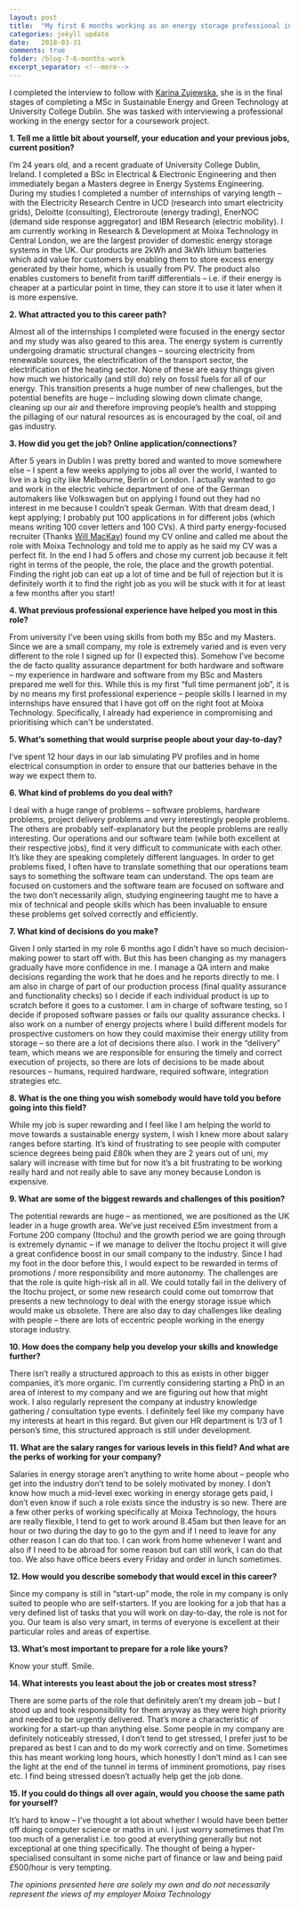 ```yaml
---
layout: post
title:  "My first 6 months working as an energy storage professional in London"
categories: jekyll update
date:   2018-03-31
comments: true
folder: /blog-7-6-months-work
excerpt_separator: <!--more-->
---
```


I completed the interview to follow with [Karina Zujewska](https://www.linkedin.com/in/karinazujewska), she is in the final stages of completing a MSc in Sustainable Energy and Green Technology at University College Dublin. She was tasked with interviewing a professional working in the energy sector for a coursework project.
<!--more-->


**1.	Tell me a little bit about yourself, your education and your previous jobs, current position?**

I’m 24 years old, and a recent graduate of University College Dublin, Ireland. I completed a BSc in Electrical & Electronic Engineering and then immediately began a Masters degree in Energy Systems Engineering. During my studies I completed a number of internships of varying length – with the Electricity Research Centre in UCD (research into smart electricity grids), Deloitte (consulting), Electroroute (energy trading), EnerNOC (demand side response aggregator) and IBM Research (electric mobility). I am currently working in Research & Development at Moixa Technology in Central London, we are the largest provider of domestic energy storage systems in the UK. Our products are 2kWh and 3kWh lithium batteries which add value for customers by enabling them to store excess energy generated by their home, which is usually from PV. The product also enables customers to benefit from tariff differentials – i.e. if their energy is cheaper at a particular point in time, they can store it to use it later when it is more expensive.

**2.	What attracted you to this career path?**

Almost all of the internships I completed were focused in the energy sector and my study was also geared to this area. The energy system is currently undergoing dramatic structural changes – sourcing electricity from renewable sources, the electrification of the transport sector, the electrification of the heating sector. None of these are easy things given how much we historically (and still do) rely on fossil fuels for all of our energy. This transition presents a huge number of new challenges, but the potential benefits are huge – including slowing down climate change, cleaning up our air and therefore improving people’s health and stopping the pillaging of our natural resources as is encouraged by the coal, oil and gas industry.

**3.	How did you get the job? Online application/connections?**

After 5 years in Dublin I was pretty bored and wanted to move somewhere else – I spent a few weeks applying to jobs all over the world, I wanted to live in a big city like Melbourne, Berlin or London. I actually wanted to go and work in the electric vehicle department of one of the German automakers like Volkswagen but on applying I found out they had no interest in me because I couldn’t speak German. With that dream dead, I kept applying; I probably put 100 applications in for different jobs (which means writing 100 cover letters and 100 CVs). A third party energy-focused recruiter (Thanks [Will MacKay](https://www.linkedin.com/in/will-mackay-88182311a)) found my CV online and called me about the role with Moixa Technology and told me to apply as he said my CV was a perfect fit. In the end I had 5 offers and chose my current job because it felt right in terms of the people, the role, the place and the growth potential. Finding the right job can eat up a lot of time and be full of rejection but it is definitely worth it to find the right job as you will be stuck with it for at least a few months after you start!

**4.	What previous professional experience have helped you most in this role?**

From university I’ve been using skills from both my BSc and my Masters. Since we are a small company, my role is extremely varied and is even very different to the role I signed up for (I expected this). Somehow I’ve become the de facto quality assurance department for both hardware and software – my experience in hardware and software from my BSc and Masters prepared me well for this. While this is my first “full time permanent job”, it is by no means my first professional experience – people skills I learned in my internships have ensured that I have got off on the right foot at Moixa Technology. Specifically, I already had experience in compromising and prioritising which can't be understated.

**5.	What’s something that would surprise people about your day-to-day?**

I’ve spent 12 hour days in our lab simulating PV profiles and in home electrical consumption in order to ensure that our batteries behave in the way we expect them to.

**6.	What kind of problems do you deal with?**

I deal with a huge range of problems – software problems, hardware problems, project delivery problems and very interestingly people problems. The others are probably self-explanatory but the people problems are really interesting. Our operations and our software team (while both excellent at their respective jobs), find it very difficult to communicate with each other. It’s like they are speaking completely different languages. In order to get problems fixed, I often have to translate something that our operations team says to something the software team can understand. The ops team are focused on customers and the software team are focused on software and the two don’t necessarily align, studying engineering taught me to have a mix of technical and people skills which has been invaluable to ensure these problems get solved correctly and efficiently.

**7.	What kind of decisions do you make?**

Given I only started in my role 6 months ago I didn’t have so much decision-making power to start off with. But this has been changing as my managers gradually have more confidence in me. I manage a QA intern and make decisions regarding the work that he does and he reports directly to me. I am also in charge of part of our production process (final quality assurance and functionality checks) so I decide if each individual product is up to scratch before it goes to a customer. I am in charge of software testing, so I decide if proposed software passes or fails our quality assurance checks. I also work on a number of energy projects where I build different models for prospective customers on how they could maximise their energy utility from storage – so there are a lot of decisions there also. I work in the “delivery” team, which means we are responsible for ensuring the timely and correct execution of projects, so there are lots of decisions to be made about resources – humans, required hardware, required software, integration strategies etc.

**8.	What is the one thing you wish somebody would have told you before going into this field?**

While my job is super rewarding and I feel like I am helping the world to move towards a sustainable energy system, I wish I knew more about salary ranges before starting. It’s kind of frustrating to see people with computer science degrees being paid £80k when they are 2 years out of uni, my salary will increase with time but for now it’s a bit frustrating to be working really hard and not really able to save any money because London is expensive.

**9.	What are some of the biggest rewards and challenges of this position?**

The potential rewards are huge – as mentioned, we are positioned as the UK leader in a huge growth area. We’ve just received £5m investment from a Fortune 200 company (Itochu) and the growth period we are going through is extremely dynamic – if we manage to deliver the Itochu project it will give a great confidence boost in our small company to the industry. Since I had my foot in the door before this, I would expect to be rewarded in terms of promotions / more responsibility and more autonomy. The challenges are that the role is quite high-risk all in all. We could totally fail in the delivery of the Itochu project, or some new research could come out tomorrow that presents a new technology to deal with the energy storage issue which would make us obsolete. There are also day to day challenges like dealing with people – there are lots of eccentric people working in the energy storage industry.

**10.	How does the company help you develop your skills and knowledge further?**

There isn’t really a structured approach to this as exists in other bigger companies, it’s more organic. I’m currently considering starting a PhD in an area of interest to my company and we are figuring out how that might work. I also regularly represent the company at industry knowledge gathering / consultation type events. I definitely feel like my company have my interests at heart in this regard. But given our HR department is 1/3 of 1 person’s time, this structured approach is still under development.

**11.	What are the salary ranges for various levels in this field? And what are the perks of working for your company?**

Salaries in energy storage aren’t anything to write home about – people who get into the industry don’t tend to be solely motivated by money. I don’t know how much a mid-level exec working in energy storage gets paid, I don’t even know if such a role exists since the industry is so new. There are a few other perks of working specifically at Moixa Technology, the hours are really flexible, I tend to get to work around 8.45am but then leave for an hour or two during the day to go to the gym and if I need to leave for any other reason I can do that too. I can work from home whenever I want and also if I need to be abroad for some reason but can still work, I can do that too. We also have office beers every Friday and order in lunch sometimes.

**12.	How would you describe somebody that would excel in this career?**

Since my company is still in “start-up” mode, the role in my company is only suited to people who are self-starters. If you are looking for a job that has a very defined list of tasks that you will work on day-to-day, the role is not for you. Our team is also very smart, in terms of everyone is excellent at their particular roles and areas of expertise.

**13.	What’s most important to prepare for a role like yours?**

Know your stuff. Smile.

**14.	What interests you least about the job or creates most stress?**

There are some parts of the role that definitely aren’t my dream job – but I stood up and took responsibility for them anyway as they were high priority and needed to be urgently delivered. That’s more a characteristic of working for a start-up than anything else. Some people in my company are definitely noticeably stressed, I don’t tend to get stressed, I prefer just to be prepared as best I can and to do my work correctly and on time. Sometimes this has meant working long hours, which honestly I don’t mind as I can see the light at the end of the tunnel in terms of imminent promotions, pay rises etc. I find being stressed doesn’t actually help get the job done.

**15.	If you could do things all over again, would you choose the same path for yourself?**

It’s hard to know – I’ve thought a lot about whether I would have been better off doing computer science or maths in uni. I just worry sometimes that I’m too much of a generalist i.e. too good at everything generally but not exceptional at one thing specifically. The thought of being a hyper-specialised consultant in some niche part of finance or law and being paid £500/hour is very tempting.


*The opinions presented here are solely my own and do not necessarily represent the views of my employer Moixa Technology*
